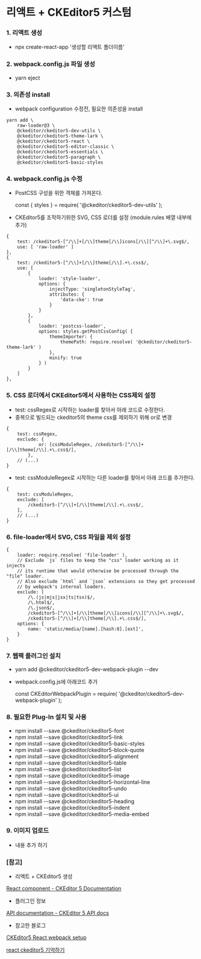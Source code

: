 # 리액트 + CKEditor5 커스텀

### 1. 리액트 생성

- npx create-react-app '생성할 리액트 폴더이름'

### 2. webpack.config.js 파일 생성

- yarn eject

### 3. 의존성 install

- webpack configuration 수정전, 필요한 의존성을 install

```
yarn add \
    raw-loader@3 \
    @ckeditor/ckeditor5-dev-utils \
    @ckeditor/ckeditor5-theme-lark \
    @ckeditor/ckeditor5-react \
    @ckeditor/ckeditor5-editor-classic \
    @ckeditor/ckeditor5-essentials \
    @ckeditor/ckeditor5-paragraph \
    @ckeditor/ckeditor5-basic-styles
```

### 4. webpack.config.js 수정

- PostCSS 구성을 위한 객체를 가져온다.

    const { styles } = require( '@ckeditor/ckeditor5-dev-utils' );

- CKEditor5를 조작하기위한 SVG, CSS 로더를 설정 (module.rules 배열 내부에 추가)

```
{
    test: /ckeditor5-[^/\\]+[/\\]theme[/\\]icons[/\\][^/\\]+\.svg$/,
    use: [ 'raw-loader' ]
},
{
    test: /ckeditor5-[^/\\]+[/\\]theme[/\\].+\.css$/,
    use: [
        {
            loader: 'style-loader',
            options: {
                injectType: 'singletonStyleTag',
                attributes: {
                    'data-cke': true
                }
            }
        },
        {
            loader: 'postcss-loader',
            options: styles.getPostCssConfig( {
                themeImporter: {
                    themePath: require.resolve( '@ckeditor/ckeditor5-theme-lark' )
                },
                minify: true
            } )
        }
    ]
},
```

### 5. CSS 로더에서 CKEditor5에서 사용하는 CSS제외 설정

- test: cssRegex로 시작하는 loader를 찾아서 아래 코드로 수정한다.
- 중복으로 빌드되는 ckeditor5의 theme css를 제외하기 위해 or로 변경

```
{
    test: cssRegex,
    exclude: {
			or: [cssModuleRegex, /ckeditor5-[^/\\]+[/\\]theme[/\\].+\.css$/],
		},
    // (...)
}
```

- test: cssModuleRegex로 시작하는 다른 loader를 찾아서 아래 코드를 추가한다.

```
{
    test: cssModuleRegex,
    exclude: [
        /ckeditor5-[^/\\]+[/\\]theme[/\\].+\.css$/,
    ],
    // (...)
}
```

### 6. file-loader에서 SVG, CSS 파일을 제외 설정

```
{
    loader: require.resolve( 'file-loader' ),
    // Exclude `js` files to keep the "css" loader working as it injects
    // its runtime that would otherwise be processed through the "file" loader.
    // Also exclude `html` and `json` extensions so they get processed
    // by webpack's internal loaders.
    exclude: [
        /\.(js|mjs|jsx|ts|tsx)$/,
        /\.html$/,
        /\.json$/,
        /ckeditor5-[^/\\]+[/\\]theme[/\\]icons[/\\][^/\\]+\.svg$/,
        /ckeditor5-[^/\\]+[/\\]theme[/\\].+\.css$/],
    options: {
        name: 'static/media/[name].[hash:8].[ext]',
    }
}
```

### 7. 웹팩 플러그인 설치

- yarn add @ckeditor/ckeditor5-dev-webpack-plugin --dev
- webpack.config.js에 아래코드 추가

    const CKEditorWebpackPlugin = require( '@ckeditor/ckeditor5-dev-webpack-plugin' );

### 8. 필요한 Plug-In 설치 및 사용

- npm install --save @ckeditor/ckeditor5-font
- npm install --save @ckeditor/ckeditor5-link
- npm install --save @ckeditor/ckeditor5-basic-styles
- npm install --save @ckeditor/ckeditor5-block-quote
- npm install --save @ckeditor/ckeditor5-alignment
- npm install --save @ckeditor/ckeditor5-table
- npm install --save @ckeditor/ckeditor5-list
- npm install --save @ckeditor/ckeditor5-image
- npm install --save @ckeditor/ckeditor5-horizontal-line
- npm install --save @ckeditor/ckeditor5-undo
- npm install --save @ckeditor/ckeditor5-ui
- npm install --save @ckeditor/ckeditor5-heading
- npm install --save @ckeditor/ckeditor5-indent
- npm install --save @ckeditor/ckeditor5-media-embed

### 9. 이미지 업로드
- 내용 추가 하기

### [참고]
- 리액트 + CKEditor5 생성

[React component - CKEditor 5 Documentation](https://ckeditor.com/docs/ckeditor5/latest/builds/guides/integration/frameworks/react.html)

- 플러그인 정보

[API documentation - CKEditor 5 API docs](https://ckeditor.com/docs/ckeditor5/latest/api/index.html)

- 참고한 블로그

[CKEditor5 React webpack setup](https://nopsled.tistory.com/246)

[react ckeditor5 기억하기](https://velog.io/@kyungjune/react-ckeditor5-%EA%B8%B0%EC%96%B5%ED%95%98%EA%B8%B0)